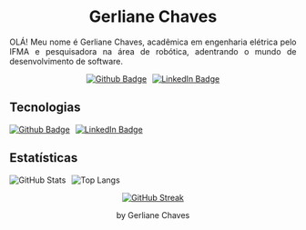 <p>
    <h1 align="center">Gerliane Chaves</h1>
</p>

<p style="text-align: justify;">
    OLÁ! Meu nome é Gerliane Chaves, acadêmica em engenharia elétrica pelo IFMA e pesquisadora na área de robótica, adentrando o mundo de desenvolvimento de software.
</p>

<div style="display: flex; justify-content: center;">
    <a href="ttps://github.com/GerlianeChaves/dio-lab-open-source/tree/main/community/gerlianechaves.md" style="margin-right: 10px;">
        <img src="https://img.shields.io/badge/Github-000?style=for-the-badge&logo=github&logoColor=white" alt="Github Badge">
    </a>
    <a href="https://www.linkedin.com/in/gerlianechaves/">
        <img src="https://img.shields.io/badge/LinkedIn-000?style=for-the-badge&logo=linkedin&logoColor=0E76A8" alt="LinkedIn Badge">
    </a>
</div>



<div>
    <p>
        <h2>Tecnologias</h2>
    </p>
</div>

<div style="display: flex;">
    <a href="ttps://github.com/GerlianeChaves/ dio-lab-open-source/tree/main/community/gerlianechaves.md" style="margin-right: 10px;">
        <img src="https://img.shields.io/badge/Python-000?style=for-the-badge&logo=python" alt="Github Badge">
    </a>
    <a href="https://www.linkedin.com/in/gerlianechaves/">
        <img src="https://img.shields.io/badge/HTML5-000?style=for-the-badge&logo=html5" alt="LinkedIn Badge">
    </a>

</div>


<div>
    <p>
        <h2>Estatísticas</h2>
    </p>
</div>


<div style="display: flex;">
    <img src="https://github-readme-stats.vercel.app/api?username=GerlianeChaves&theme=react&bg_color=000&border_color=30A3DC&show_icons=true&icon_color=30A3DC&title_color=30A3DC&text_color=FFF" alt="GitHub Stats" style="margin-right: 10px;">
    <img src="https://github-readme-stats-git-masterrstaa-rickstaa.vercel.app/api/top-langs/?username=GerlianeChaves&bg_color=000&border_color=30A3DC&title_color=30A3DC&text_color=FFF" alt="Top Langs">

</div>

<p align="center">
    <a href="https://streak-stats.demolab.com/?user=GerlianeChaves&theme=dark-smoky&background=000&border=30A3DC&dates=FFF">
        <img src="https://streak-stats.demolab.com/?user=GerlianeChaves&theme=dark-smoky&background=000&border=30A3DC&dates=FFF" alt="GitHub Streak">
    </a>
</p>

<p align="center">
    <a>by Gerliane Chaves</a>
</p>
  
